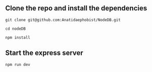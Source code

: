## Clone the repo and install the dependencies

```
git clone git@github.com:Anatidaephobist/NodeDB.git

cd nodeDB
```
```
npm install
```
## Start the express server
```
npm run dev
```

